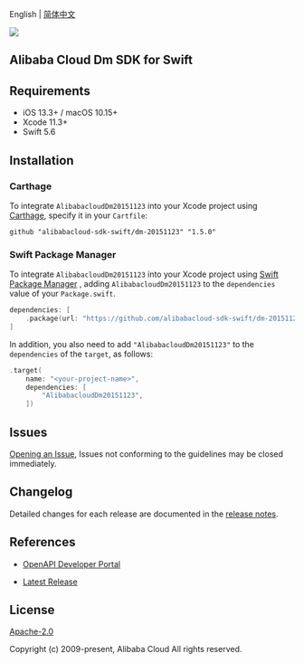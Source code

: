 English | [简体中文](README-CN.md)

![](https://aliyunsdk-pages.alicdn.com/icons/AlibabaCloud.svg)

## Alibaba Cloud Dm SDK for Swift

## Requirements

- iOS 13.3+ / macOS 10.15+
- Xcode 11.3+
- Swift 5.6

## Installation

### Carthage

To integrate `AlibabacloudDm20151123` into your Xcode project using [Carthage](https://github.com/Carthage/Carthage), specify it in your `Cartfile`:

```ogdl
github "alibabacloud-sdk-swift/dm-20151123" "1.5.0"
```

### Swift Package Manager

To integrate `AlibabacloudDm20151123` into your Xcode project using [Swift Package Manager](https://swift.org/package-manager/) , adding `AlibabacloudDm20151123` to the `dependencies` value of your `Package.swift`.

```swift
dependencies: [
    .package(url: "https://github.com/alibabacloud-sdk-swift/dm-20151123.git", from: "1.5.0")
]
```

In addition, you also need to add `"AlibabacloudDm20151123"` to the `dependencies` of the `target`, as follows:

```swift
.target(
    name: "<your-project-name>",
    dependencies: [
        "AlibabacloudDm20151123",
    ])
```

## Issues

[Opening an Issue](https://github.com/alibabacloud-sdk-swift/dm-20151123/issues/new), Issues not conforming to the guidelines may be closed immediately.

## Changelog

Detailed changes for each release are documented in the [release notes](./ChangeLog.txt).

## References

* [OpenAPI Developer Portal](https://next.api.alibabacloud.com/home)
- [Latest Release](https://github.com/alibabacloud-sdk-swift/dm-20151123)

## License

[Apache-2.0](http://www.apache.org/licenses/LICENSE-2.0)

Copyright (c) 2009-present, Alibaba Cloud All rights reserved.
